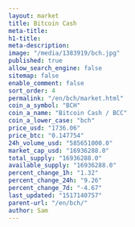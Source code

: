 ```yaml
---
layout: market
title: Bitcoin Cash
meta-title: 
h1-title: 
meta-description: 
image: "/media/1383919/bch.jpg"
published: true
allow_search_engine: false
sitemap: false
enable_comment: false
sort_order: 4
permalink: "/en/bch/market.html"
coin_a_symbol: "BCH"
coin_a_name: "Bitcoin Cash / BCC"
coin_a_lower_case: "bch"
price_usd: "1736.06"
price_btc: "0.147754"
24h_volume_usd: "585651000.0"
market_cap_usd: "16936288.0"
total_supply: "16936288.0"
available_supply: "16936288.0"
percent_change_1h: "1.32"
percent_change_24h: "9.26"
percent_change_7d: "-4.67"
last_updated: "1517140757"
parent-url: "/en/bch/"
author: Sam
---
```


